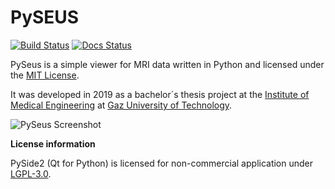 # PySEUS

[![Build Status](https://travis-ci.org/calmer/PySEUS.svg?branch=master)](https://travis-ci.org/calmer/PySEUS)
[![Docs Status](https://readthedocs.org/projects/pyseus/badge/?version=latest)](https://pyseus.readthedocs.io/en/latest)

PySeus is a simple viewer for MRI data written in Python and licensed 
under the [MIT License](https://github.com/calmer/PySeus/blob/master/LICENSE).

It was developed in 2019 as a bachelor´s thesis project at the [Institute of Medical Engineering](https://www.tugraz.at/institutes/imt/home/)
at [Gaz University of Technology](https://www.tugraz.at/en/home/).

![PySeus Screenshot](https://raw.githubusercontent.com/calmer/PySeus/master/docs/source/_static/dicom_multi.png)

**License information**

PySide2 (Qt for Python) is licensed for non-commercial application under [LGPL-3.0](https://www.gnu.org/licenses/lgpl-3.0.html).
